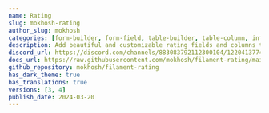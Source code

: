 ```yaml
---
name: Rating
slug: mokhosh-rating
author_slug: mokhosh
categories: [form-builder, form-field, table-builder, table-column, infolist-entry]
description: Add beautiful and customizable rating fields and columns to your forms and tables.
discord_url: https://discord.com/channels/883083792112300104/1220413774096367636
docs_url: https://raw.githubusercontent.com/mokhosh/filament-rating/main/README.md
github_repository: mokhosh/filament-rating
has_dark_theme: true
has_translations: true
versions: [3, 4]
publish_date: 2024-03-20
---
```

